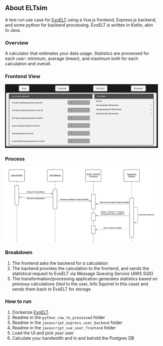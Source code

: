 ## About ELTsim
A test run use case for [EvoELT](https://github.com/KenennaOkeke/EvoELT) using a Vue.js frontend, Express.js backend, and some python for backend processing. EvoELT is written in Kotlin, akin to Java.

### Overview
A calculator that estimates your data usage. Statistics are processed for each user: minimum, average (mean), and maximum both for each calculation and overall.

### Frontend View
![ELTsim Frontend](art/frontend.png)

### Process
![ELTsim Sequence Diagram](art/process.png)

### Breakdown
1. The frontend asks the backend for a calculation
2. The backend provides the calculation to the frontend, and sends the statistical request to EvoELT via Message Queuing Service (AWS SQS)
3. The transformation/processing application generates statistics based on previous calculations (tied to the user, Info Squirrel in this case) and sends them back to EvoELT for storage

### How to run
1. Dockerize [EvoELT](https://github.com/KenennaOkeke/EvoELT).
2. Readme in the `python_raw_to_processed` folder
3. Readme in the `javascript_express_user_backend` folder
4. Readme in the `javascript_vue_user_frontend` folder
5. Load the UI and pick your user
6. Calculate your bandwidth and lo and behold the Postgres DB
